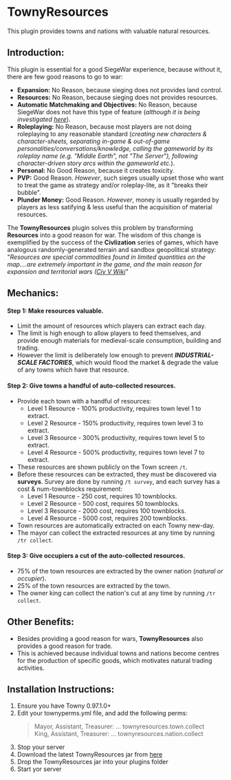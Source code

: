 # TownyResources
This plugin provides towns and nations with valuable natural resources.

## Introduction:
This plugin is essential for a good SiegeWar experience, because without it, there are few good reasons to go to war:
 - **Expansion:** No Reason, because sieging does not provides land control. 
 - **Resources:** No Reason, because sieging does not provides resources. 
 - **Automatic Matchmaking and Objectives:** No Reason, because SiegeWar does not have this type of feature (*although it is being investigated [here](https://github.com/TownyAdvanced/SiegeWar/issues/335)*).
 - **Roleplaying:** No Reason, because most players are not doing roleplaying to any reasonable standard (*creating new characters & character-sheets, separating in-game & out-of-game personalities/conversations/knowledge, calling the gameworld by its roleplay name (*e.g. "Middle Earth", not "The Server"*), following character-driven story arcs within the gameworld etc.*).  
 - **Personal:** No Good Reason, because it creates toxicity.
 - **PVP:** Good Reason. *However*, such sieges usually upset those who want to treat the game as strategy and/or roleplay-lite, as it "breaks their bubble".
 - **Plunder Money:** Good Reason. *However*, money is usually regarded by players as less satifying & less useful than the acquisition of material resources.
 
The **TownyResources** plugin solves this problem by transforming **Resources** into a good reason for war. The wisdom of this change is exemplified by the success of the **Civlization** series of games, which have analogous randomly-generated terrain and sandbox geopolitical strategy: 
 <br> "*Resources are special commodities found in limited quantities on the map....are extremely important in the game, and the main reason for expansion and territorial wars ([Civ V Wiki](https://civilization.fandom.com/wiki/Resources_(Civ5))"*
#### 
 
## Mechanics: 
#### Step 1: Make resources valuable.
- Limit the amount of resources which players can extract each day.
- The limit is high enough to allow players to feed themselves, and provide enough materials for medieval-scale consumption, building and trading.
- However the limit is deliberately low enough to prevent ***INDUSTRIAL-SCALE FACTORIES***, which would flood the market & degrade the value of any towns which have that resource.

#### Step 2: Give towns a handful of auto-collected resources.
- Provide each town with a handful of resources:
  - Level 1 Resource - 100% productivity, requires town level 1 to extract.
  - Level 2 Resource - 150% productivity, requires town level 3 to extract.
  - Level 3 Resource - 300% productivity, requires town level 5 to extract.
  - Level 4 Resource - 500% productivity, requires town level 7 to extract.
- These resources are shown publicly on the Town screen `/t`.
- Before these resources can be extracted, they must be discovered via **surveys**. Survey are done by running `/t survey`, and each survey has a cost & num-townblocks requirement:
    - Level 1 Resource - 250 cost, requires 10 townblocks.
    - Level 2 Resource - 500 cost, requires 50 townblocks.
    - Level 3 Resource - 2000 cost, requires 100 townblocks.
    - Level 4 Resource - 5000 cost, requires 200 townblocks.  
- Town resources are automatically extracted on each Towny new-day.
- The mayor can collect the extracted resources at any time by running `/tr collect`.

#### Step 3: Give occupiers a cut of the auto-collected resources.
- 75% of the town resources are extracted by the owner nation (*natural or occupier*). 
- 25% of the town resources are extracted by the town.
- The owner king can collect the nation's cut at any time by running `/tr collect`.
    
## Other Benefits:
- Besides providing a good reason for wars, **TownyResources** also provides a good reason for trade.
- This is achieved because individual towns and nations become centres for the production of specific goods, which motivates natural trading activities.

## Installation Instructions:
1. Ensure you have Towny 0.97.1.0+
2. Edit your townyperms.yml file, and add the following perms:
   > Mayor, Assistant, Treasurer:  ... townyresources.town.collect                                                            
   > King, Assistant, Treasurer: ... townyresources.nation.collect                                                                                                                       
2. Stop your server
3. Download the latest TownyResources jar from [here](https://github.com/TownyAdvanced/TownyResources/releases)
4. Drop the TownyResources jar into your plugins folder
5. Start yor server